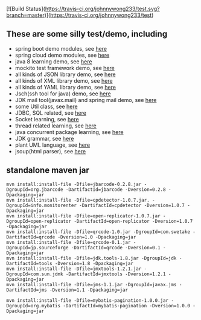 \[!\[Build Status](https://travis-ci.org/johnnywong233/test.svg?branch=master)](https://travis-ci.org/johnnywong233/test)

## These are some silly test/demo, including 
- spring boot demo modules, see [here](https://github.com/johnnywong233/test/blob/master/springboot_demo/pom.xml)
- spring cloud demo modules, see [here](https://github.com/johnnywong233/test/blob/master/springcloud_demo/pom.xml)
- java 8 learning demo, see [here](https://github.com/johnnywong233/test/blob/master/demo/src/main/java/java8/)
- mockito test framework demo, see [here](https://github.com/johnnywong233/test/blob/master/demo/src/test/java/mockito/)
- all kinds of JSON library demo, see [here](https://github.com/johnnywong233/test/blob/master/demo/src/main/java/json/)
- all kinds of XML library demo, see [here](https://github.com/johnnywong233/test/blob/master/demo/src/main/java/file/xml/)
- all kinds of YAML library demo, see [here](https://github.com/johnnywong233/test/blob/master/demo/src/main/java/yaml/)
- Jsch(ssh tool for java) demo, see [here](https://github.com/johnnywong233/test/blob/master/demo/src/main/java/jsch/)
- JDK mail tool(javax.mail) and spring mail demo, see [here](https://github.com/johnnywong233/test/blob/master/demo/src/main/java/mail/)
- some Util class, see [here](https://github.com/johnnywong233/test/blob/master/demo/src/main/java/utils/)
- JDBC, SQL related, see [here](https://github.com/johnnywong233/test/blob/master/demo/src/main/java/sql/)
- Socket learning, see [here](https://github.com/johnnywong233/test/blob/master/demo/src/main/java/socket/)
- thread related learning, see [here](https://github.com/johnnywong233/test/blob/master/demo/src/main/java/thread/)
- java concurrent package learning, see [here](https://github.com/johnnywong233/test/blob/master/demo/src/main/java/concurrent/)
- JDK grammar, see [here](https://github.com/johnnywong233/test/blob/master/demo/src/main/java/grammar/)
- plant UML language, see [here](https://github.com/johnnywong233/test/blob/master/demo/src/main/resources/uml/)
- jsoup(html parser), see [here](https://github.com/johnnywong233/test/blob/master/demo/src/main/java/jsoup/) 


## standalone maven jar
```
mvn install:install-file -Dfile=jbarcode-0.2.8.jar -DgroupId=org.jbarcode -DartifactId=jbarcode -Dversion=0.2.8 -Dpackaging=jar
mvn install:install-file -Dfile=cpdetector-1.0.7.jar. -DgroupId=info.monitorenter -DartifactId=cpdetector -Dversion=1.0.7 -Dpackaging=jar
mvn install:install-file -Dfile=open-replicator-1.0.7.jar -DgroupId=open-replicator -DartifactId=open-replicator -Dversion=1.0.7 -Dpackaging=jar
mvn install:install-file -Dfile=qrcode-1.0.jar -DgroupId=com.swetake -DartifactId=qrcode -Dversion=1.0 -Dpackaging=jar
mvn install:install-file -Dfile=qrcode-0.1.jar -DgroupId=jp.sourceforge -DartifactId=qrcode -Dversion=0.1 -Dpackaging=jar
mvn install:install-file -Dfile=jdk.tools-1.8.jar -DgroupId=jdk -DartifactId=tools -Dversion=1.8 -Dpackaging=jar
mvn install:install-file -Dfile=jmxtools-1.2.1.jar -DgroupId=com.sun.jdmk -DartifactId=jmxtools -Dversion=1.2.1 -Dpackaging=jar
mvn install:install-file -Dfile=jms-1.1.jar -DgroupId=javax.jms -DartifactId=jms -Dversion=1.1 -Dpackaging=jar
 
mvn install:install-file -Dfile=mybatis-pagination-1.0.0.jar -DgroupId=org.mybatis -DartifactId=mybatis-pagination -Dversion=1.0.0 -Dpackaging=jar



``` 
